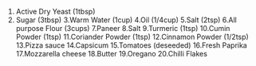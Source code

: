 1. Active Dry Yeast (1tbsp)
2. Sugar (3tbsp)
3.Warm Water (1cup)
4.Oil (1/4cup)
5.Salt (2tsp)
6.All purpose Flour (3cups)
7.Paneer
8.Salt
9.Turmeric (1tsp)
10.Cumin Powder (1tsp)
11.Coriander Powder (1tsp)
12.Cinnamon Powder (1/2tsp)
13.Pizza sauce
14.Capsicum
15.Tomatoes (deseeded)
16.Fresh Paprika
17.Mozzarella cheese
18.Butter
19.Oregano
20.Chilli Flakes
